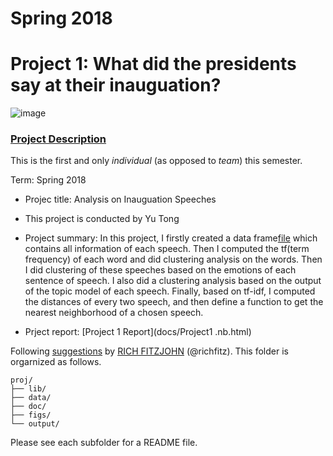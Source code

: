 # Spring 2018
# Project 1: What did the presidents say at their inauguation?

![image](figs/title.jpg)

### [Project Description](doc/)
This is the first and only *individual* (as opposed to *team*) this semester. 

Term: Spring 2018

+ Projec title: Analysis on Inauguation Speeches
+ This project is conducted by Yu Tong

+ Project summary: In this project, I firstly created a data frame[file](output/wholeinauglist.csv) which contains all information of each speech. Then I computed the tf(term frequency) of each word and did clustering analysis on the words. Then I did clustering of these speeches based on the emotions of each sentence of speech. I also did a clustering analysis based on the output of the topic model of each speech. Finally, based on tf-idf, I computed the distances of every two speech, and then define a function to get the nearest neighborhood of a chosen speech.

+ Prject report: [Project 1 Report](docs/Project1 .nb.html)

Following [suggestions](http://nicercode.github.io/blog/2013-04-05-projects/) by [RICH FITZJOHN](http://nicercode.github.io/about/#Team) (@richfitz). This folder is orgarnized as follows.

```
proj/
├── lib/
├── data/
├── doc/
├── figs/
└── output/
```

Please see each subfolder for a README file.
